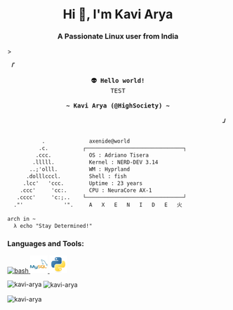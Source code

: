 <h1 align="center">Hi 👋, I'm Kavi Arya</h1>
<h3 align="center">A Passionate Linux user from India</h3>>
<!-- Axenide GitHub Profile -->
<div align="justify">

<!-- Profile -->
<p align="left"><strong><samp><i>「</i></samp></strong></p>
  <p align="center">
    <samp>
      <b>
        👽 Hello world!
      </b>
      <br>
        TEST
      <br>
      <br>
      <b>
        ~ Kavi Arya (@HighSociety) ~
      </b>
    </samp>
  </p>
<p align="right"><strong><samp><i>」</i></samp></strong></p>

```

           .             ​ axenide@world 
          .c.           ┌───────────────────────────────┐ 
         .ccc.           ​ OS : Adriano Tisera 
        .lllll.          ​ Kernel : NERD-DEV 3.14 
       ..;'olll.         ​ WM : Hyprland 
      .dolllcccl.        ​ Shell : fish
     .lcc'   'ccc.       ​ Uptime : 23 years
    .ccc'     'cc:.      ​ CPU : NeuraCore AX-1
   .cccc'     'c:;..    └───────────────────────────────┘ 
  ."'             '".     A   X   E   N   I   D   E   火 

arch in ~ 
  λ echo "Stay Determined!"
```

<p align="center">
</p>

<h3 align="left">Languages and Tools:</h3>
<p align="left"> <a href="https://www.gnu.org/software/bash/" target="_blank" rel="noreferrer"> <img src="https://www.vectorlogo.zone/logos/gnu_bash/gnu_bash-icon.svg" alt="bash" width="40" height="40"/> </a> <a href="https://www.mysql.com/" target="_blank" rel="noreferrer"> <img src="https://raw.githubusercontent.com/devicons/devicon/master/icons/mysql/mysql-original-wordmark.svg" alt="mysql" width="40" height="40"/> </a> <a href="https://www.python.org" target="_blank" rel="noreferrer"> <img src="https://raw.githubusercontent.com/devicons/devicon/master/icons/python/python-original.svg" alt="python" width="40" height="40"/> </a> </p>

<p><img align="left" src="https://github-readme-stats.vercel.app/api/top-langs?username=kavi-arya&show_icons=true&locale=en&layout=compact" alt="kavi-arya" /></p>

<p>&nbsp;<img align="center" src="https://github-readme-stats.vercel.app/api?username=kavi-arya&show_icons=true&locale=en" alt="kavi-arya" /></p>

<p><img align="center" src="https://github-readme-streak-stats.herokuapp.com/?user=kavi-arya&" alt="kavi-arya" /></p>

